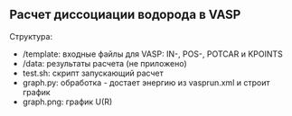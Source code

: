 ## Расчет диссоциации водорода в VASP
Структура:
- /template: входные файлы для VASP: IN-, POS-, POTCAR и KPOINTS
- /data: результаты расчета (не приложено)
- test.sh: скрипт запускающий расчет
- graph.py: обработка - достает энергию из vasprun.xml и строит график
- graph.png: график U(R)